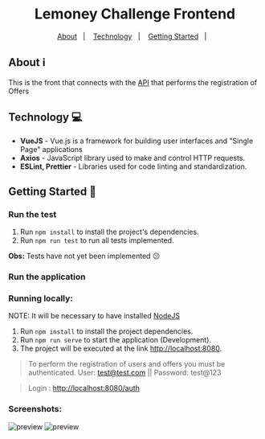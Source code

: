 <h1 align="center">Lemoney Challenge Frontend</h1>

<div align="center">
  <p align="center">
    <a href="#about-information_source">About</a>&nbsp;&nbsp;&nbsp;|&nbsp;&nbsp;&nbsp;
    <a href="#technology-computer">Technology</a>&nbsp;&nbsp;&nbsp;|&nbsp;&nbsp;&nbsp;
    <a href="#getting-started-rocket">Getting Started</a>&nbsp;&nbsp;&nbsp;|&nbsp;&nbsp;&nbsp;
  </p>
</div>

## About :information_source:

This is the front that connects with the [API](https://github.com/nascimentolh/lemoney) that performs the registration of Offers

## Technology :computer:

- **VueJS** - Vue.js is a framework for building user interfaces and "Single Page" applications
- **Axios** - JavaScript library used to make and control HTTP requests.
- **ESLint, Prettier** - Libraries used for code linting and standardization.

## Getting Started :rocket:

### Run the test

1. Run `npm install` to install the project's dependencies.
2. Run `npm run test` to run all tests implemented.


**Obs:** Tests have not yet been implemented :confused:

### Run the application

### Running locally:
NOTE: It will be necessary to have installed [NodeJS](https://nodejs.org/en/)

1. Run `npm install` to install the project dependencies.
2. Run `npm run serve` to start the application (Development).
3. The project will be executed at the link [http://localhost:8080](http://localhost:8080).

> To perform the registration of users and offers you must be authenticated. User: test@test.com || Password: test@123

> Login : [http://localhost:8080/auth](http://localhost:8080/auth)


### Screenshots:

<img src="app_01.png" alt="preview" />

<img src="app_02.png" alt="preview" />